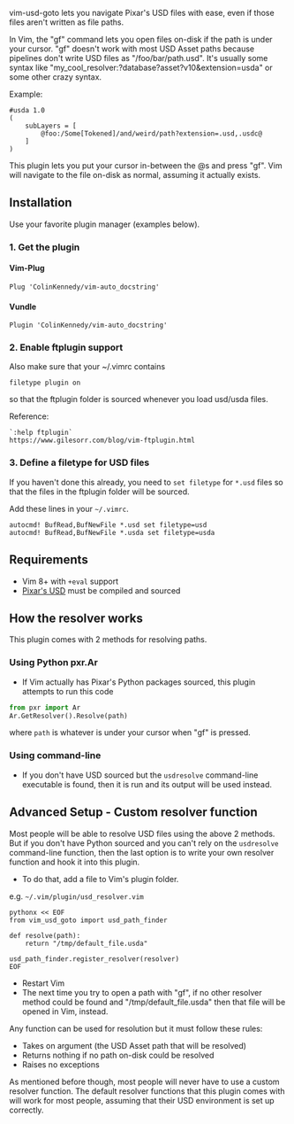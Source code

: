 vim-usd-goto lets you navigate Pixar's USD files with ease, even if
those files aren't written as file paths.

In Vim, the "gf" command lets you open files on-disk if the path is
under your cursor. "gf" doesn't work with most USD Asset paths because
pipelines don't write USD files as "/foo/bar/path.usd". It's usually
some syntax like "my_cool_resolver:?database?asset?v10&extension=usda"
or some other crazy syntax.

Example:

```usda
#usda 1.0
(
	subLayers = [
		@foo:/Some[Tokened]/and/weird/path?extension=.usd,.usdc@
	]
)
```

This plugin lets you put your cursor in-between the @s and press "gf".
Vim will navigate to the file on-disk as normal, assuming it actually
exists.


## Installation
Use your favorite plugin manager (examples below).

### 1. Get the plugin
#### Vim-Plug
```vim
Plug 'ColinKennedy/vim-auto_docstring'
```

#### Vundle
```vim
Plugin 'ColinKennedy/vim-auto_docstring'
```

### 2. Enable ftplugin support
Also make sure that your ~/.vimrc contains 

```vim
filetype plugin on
```

so that the ftplugin folder is sourced whenever you load usd/usda files.

Reference:

	`:help ftplugin`
	https://www.gilesorr.com/blog/vim-ftplugin.html


### 3. Define a filetype for USD files
If you haven't done this already, you need to `set filetype` for `*.usd` files
so that the files in the ftplugin folder will be sourced.

Add these lines in your `~/.vimrc`.
```vim
autocmd! BufRead,BufNewFile *.usd set filetype=usd
autocmd! BufRead,BufNewFile *.usda set filetype=usda
```


## Requirements
- Vim 8+ with `+eval` support
- [Pixar's USD](https://github.com/PixarAnimationStudios/USD) must be
compiled and sourced


## How the resolver works
This plugin comes with 2 methods for resolving paths.

### Using Python pxr.Ar
- If Vim actually has Pixar's Python packages sourced, this plugin
attempts to run this code

```python
from pxr import Ar
Ar.GetResolver().Resolve(path)
```

where `path` is whatever is under your cursor when "gf" is pressed.


### Using command-line
- If you don't have USD sourced but the `usdresolve` command-line
executable is found, then it is run and its output will be used instead.


## Advanced Setup - Custom resolver function
Most people will be able to resolve USD files using the above 2
methods. But if you don't have Python sourced and you can't rely on the
`usdresolve` command-line function, then the last option is to write
your own resolver function and hook it into this plugin.

- To do that, add a file to Vim's plugin folder.

e.g. `~/.vim/plugin/usd_resolver.vim`

```vim
pythonx << EOF
from vim_usd_goto import usd_path_finder

def resolve(path):
    return "/tmp/default_file.usda"

usd_path_finder.register_resolver(resolver)
EOF
```

- Restart Vim
- The next time you try to open a path with "gf", if no other resolver
method could be found and "/tmp/default_file.usda" then that file will
be opened in Vim, instead.

Any function can be used for resolution but it must follow these rules:

- Takes on argument (the USD Asset path that will be resolved)
- Returns nothing if no path on-disk could be resolved
- Raises no exceptions

As mentioned before though, most people will never have to use a custom
resolver function. The default resolver functions that this plugin comes
with will work for most people, assuming that their USD environment is
set up correctly.
